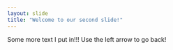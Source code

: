 ```yaml
---
layout: slide
title: "Welcome to our second slide!"
---
```

Some more text I put in!!!
Use the left arrow to go back!
